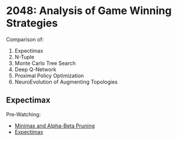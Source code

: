 # 2048: Analysis of Game Winning Strategies

Comparison of:

1. Expectimax
2. N-Tuple
3. Monte Carlo Tree Search
4. Deep Q-Network
5. Proximal Policy Optimization
6. NeuroEvolution of Augmenting Topologies

## Expectimax

Pre-Watching:

- [Minimax and Alpha-Beta Pruning](https://www.youtube.com/watch?v=zp3VMe0Jpf8)
- [Expectimax](https://www.youtube.com/watch?v=4yMvc1Uph-Y)




